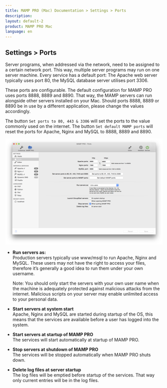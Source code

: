 ```yaml
---
title: MAMP PRO (Mac) Documentation > Settings > Ports
description: 
layout: default-2
product: MAMP PRO Mac
language: en
---
```


## Settings > Ports

Server programs, when addressed via the network, need to be assigned to a certain network port. This way, multiple server programs may run on one server machine. Every service has a default port: The Apache web server typically uses port 80, the MySQL database server utilises port 3306.

These ports are configurable. The default configuration for MAMP PRO uses ports 8888, 8889 and 8890. That way, the MAMP servers can run alongside other servers installed on your Mac. Should ports 8888, 8889 or 8890 be in use by a different application, please change the values accordingly.

The button `Set ports to 80, 443 & 3306` will set the ports to the value commonly used on the internet. The button `Set default MAMP ports` will reset the ports for Apache, Nginx and MySQL to 8888, 8889 and 8890.

![MAMP](/en/MAMP-PRO-Mac/Settings/Ports/Ports.png)

*  **Run servers as:**  
   Production servers typically use www/msql to run Apache, Nginx and MySQL. These users may not have the right to access your files, therefore it’s generally a good idea to run them under your own username.  
   
   <div class="alert" role="alert">
   Note: You should only start the servers with your own user name when the machine is adequately protected against
   malicious attacks from the internet. Malicious scripts on your server may enable unlimited access to your personal data.
   </div>

*  **Start servers at system start**  
   Apache, Nginx and MySQL are started during startup of the OS, this means that the services are available before a user
   has logged into the system.

*  **Start servers at startup of MAMP PRO**  
   The services will start automatically at startup of MAMP PRO.

*  **Stop servers at shutdown of MAMP PRO**  
   The services will be stopped automatically when MAMP PRO shuts down.

*  **Delete log files at server startup**  
   The log files will be emptied before startup of the services. That way only current entries will be in the log files.
